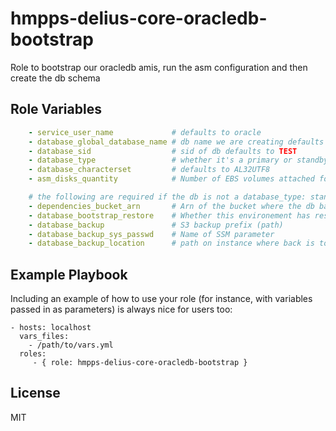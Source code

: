 hmpps-delius-core-oracledb-bootstrap
=========

Role to bootstrap our oracledb amis, run the asm configuration and then create the db schema


Role Variables
--------------

```yaml
    - service_user_name             # defaults to oracle
    - database_global_database_name # db name we are creating defaults to TEST
    - database_sid                  # sid of db defaults to TEST
    - database_type                 # whether it's a primary or standby, defaults to STANDALONE
    - database_characterset         # defaults to AL32UTF8
    - asm_disks_quantity            # Number of EBS volumes attached for ASM Disks

    # the following are required if the db is not a database_type: standby
    - dependencies_bucket_arn       # Arn of the bucket where the db backups are stored
    - database_bootstrap_restore    # Whether this environement has restore on bootsrap. defaults to False
    - database_backup               # S3 backup prefix (path)
    - database_backup_sys_passwd    # Name of SSM parameter
    - database_backup_location      # path on instance where back is to be restored from


```

Example Playbook
----------------

Including an example of how to use your role (for instance, with variables passed in as parameters) is always nice for users too:

    - hosts: localhost
      vars_files:
        - /path/to/vars.yml
      roles:
         - { role: hmpps-delius-core-oracledb-bootstrap }

License
-------

MIT
